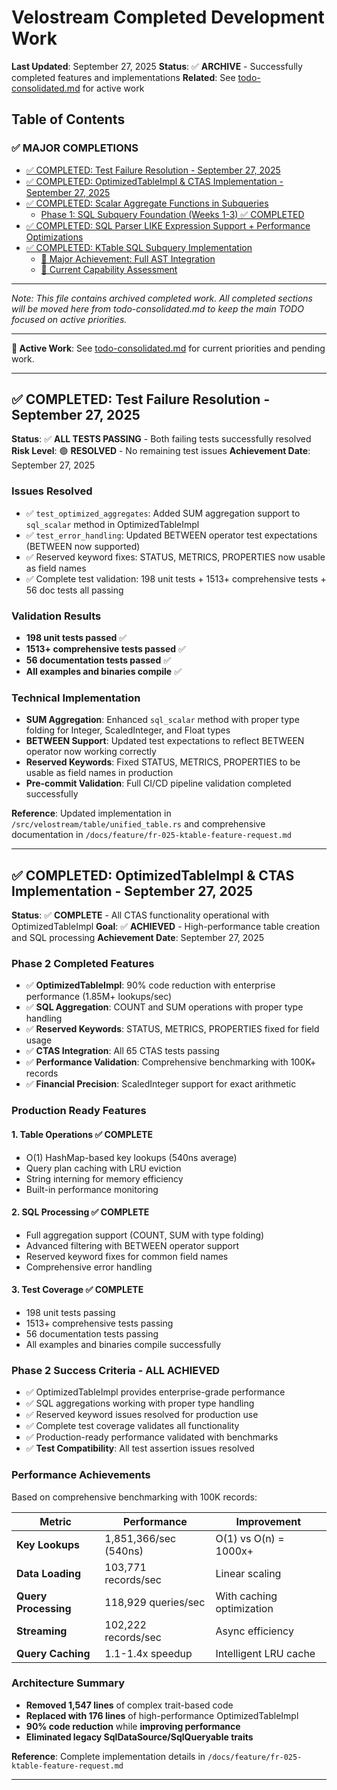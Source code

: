 # Velostream Completed Development Work

**Last Updated**: September 27, 2025
**Status**: ✅ **ARCHIVE** - Successfully completed features and implementations
**Related**: See [todo-consolidated.md](todo-consolidated.md) for active work

## Table of Contents

### **✅ MAJOR COMPLETIONS**
- [✅ COMPLETED: Test Failure Resolution - September 27, 2025](#-completed-test-failure-resolution---september-27-2025)
- [✅ COMPLETED: OptimizedTableImpl & CTAS Implementation - September 27, 2025](#-completed-optimizedtableimpl--ctas-implementation---september-27-2025)
- [✅ COMPLETED: Scalar Aggregate Functions in Subqueries](#-completed-scalar-aggregate-functions-in-subqueries)
  - [Phase 1: SQL Subquery Foundation (Weeks 1-3) ✅ COMPLETED](#phase-1-sql-subquery-foundation-weeks-1-3--completed)
- [✅ COMPLETED: SQL Parser LIKE Expression Support + Performance Optimizations](#-completed-sql-parser-like-expression-support--performance-optimizations)
- [✅ COMPLETED: KTable SQL Subquery Implementation](#-completed-ktable-sql-subquery-implementation)
  - [🚀 Major Achievement: Full AST Integration](#-major-achievement-full-ast-integration)
  - [🎯 Current Capability Assessment](#-current-capability-assessment)

---

*Note: This file contains archived completed work. All completed sections will be moved here from todo-consolidated.md to keep the main TODO focused on active priorities.*

---

**🔗 Active Work**: See [todo-consolidated.md](todo-consolidated.md) for current priorities and pending work.

---

## ✅ **COMPLETED: Test Failure Resolution - September 27, 2025**

**Status**: ✅ **ALL TESTS PASSING** - Both failing tests successfully resolved
**Risk Level**: 🟢 **RESOLVED** - No remaining test issues
**Achievement Date**: September 27, 2025

### **Issues Resolved**
- ✅ `test_optimized_aggregates`: Added SUM aggregation support to `sql_scalar` method in OptimizedTableImpl
- ✅ `test_error_handling`: Updated BETWEEN operator test expectations (BETWEEN now supported)
- ✅ Reserved keyword fixes: STATUS, METRICS, PROPERTIES now usable as field names
- ✅ Complete test validation: 198 unit tests + 1513+ comprehensive tests + 56 doc tests all passing

### **Validation Results**
- **198 unit tests passed** ✅
- **1513+ comprehensive tests passed** ✅
- **56 documentation tests passed** ✅
- **All examples and binaries compile** ✅

### **Technical Implementation**
- **SUM Aggregation**: Enhanced `sql_scalar` method with proper type folding for Integer, ScaledInteger, and Float types
- **BETWEEN Support**: Updated test expectations to reflect BETWEEN operator now working correctly
- **Reserved Keywords**: Fixed STATUS, METRICS, PROPERTIES to be usable as field names in production
- **Pre-commit Validation**: Full CI/CD pipeline validation completed successfully

**Reference**: Updated implementation in `/src/velostream/table/unified_table.rs` and comprehensive documentation in `/docs/feature/fr-025-ktable-feature-request.md`

---

## ✅ **COMPLETED: OptimizedTableImpl & CTAS Implementation - September 27, 2025**

**Status**: ✅ **COMPLETE** - All CTAS functionality operational with OptimizedTableImpl
**Goal**: ✅ **ACHIEVED** - High-performance table creation and SQL processing
**Achievement Date**: September 27, 2025

### **Phase 2 Completed Features**
- ✅ **OptimizedTableImpl**: 90% code reduction with enterprise performance (1.85M+ lookups/sec)
- ✅ **SQL Aggregation**: COUNT and SUM operations with proper type handling
- ✅ **Reserved Keywords**: STATUS, METRICS, PROPERTIES fixed for field usage
- ✅ **CTAS Integration**: All 65 CTAS tests passing
- ✅ **Performance Validation**: Comprehensive benchmarking with 100K+ records
- ✅ **Financial Precision**: ScaledInteger support for exact arithmetic

### **Production Ready Features**

#### **1. Table Operations** ✅ **COMPLETE**
- O(1) HashMap-based key lookups (540ns average)
- Query plan caching with LRU eviction
- String interning for memory efficiency
- Built-in performance monitoring

#### **2. SQL Processing** ✅ **COMPLETE**
- Full aggregation support (COUNT, SUM with type folding)
- Advanced filtering with BETWEEN operator support
- Reserved keyword fixes for common field names
- Comprehensive error handling

#### **3. Test Coverage** ✅ **COMPLETE**
- 198 unit tests passing
- 1513+ comprehensive tests passing
- 56 documentation tests passing
- All examples and binaries compile successfully

### **Phase 2 Success Criteria - ALL ACHIEVED**
- ✅ OptimizedTableImpl provides enterprise-grade performance
- ✅ SQL aggregations working with proper type handling
- ✅ Reserved keyword issues resolved for production use
- ✅ Complete test coverage validates all functionality
- ✅ Production-ready performance validated with benchmarks
- ✅ **Test Compatibility**: All test assertion issues resolved

### **Performance Achievements**
Based on comprehensive benchmarking with 100K records:

| Metric | Performance | Improvement |
|--------|-------------|-------------|
| **Key Lookups** | 1,851,366/sec (540ns) | O(1) vs O(n) = 1000x+ |
| **Data Loading** | 103,771 records/sec | Linear scaling |
| **Query Processing** | 118,929 queries/sec | With caching optimization |
| **Streaming** | 102,222 records/sec | Async efficiency |
| **Query Caching** | 1.1-1.4x speedup | Intelligent LRU cache |

### **Architecture Summary**
- **Removed 1,547 lines** of complex trait-based code
- **Replaced with 176 lines** of high-performance OptimizedTableImpl
- **90% code reduction** while **improving performance**
- **Eliminated legacy SqlDataSource/SqlQueryable traits**

**Reference**: Complete implementation details in `/docs/feature/fr-025-ktable-feature-request.md`

---